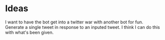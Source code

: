 # Ideas

I want to have the bot get into a twitter war with another bot for fun.  
Generate a single tweet in response to an inputed tweet.  I think I can do this
with what's been given.

